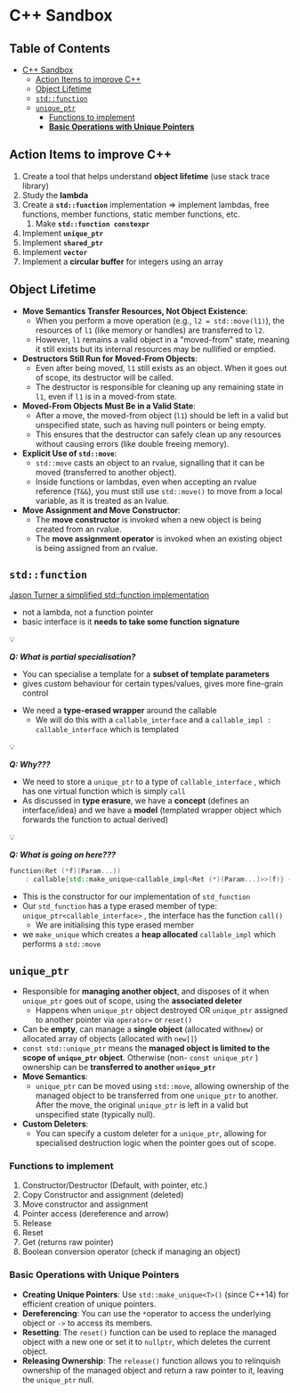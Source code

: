 # C++ Sandbox

## Table of Contents

- [C++ Sandbox](#c++-sandbox)
  - [Action Items to improve C++](#action-items-to-improve-c++)
  - [Object Lifetime](#object-lifetime)
  - [`std::function`](#`std::function`)
  - [`unique_ptr`](#`unique_ptr`)
    - [Functions to implement](#functions-to-implement)
    - [**Basic Operations with Unique Pointers**](#**basic-operations-with-unique-pointers**)

## Action Items to improve C++

1. Create a tool that helps understand **object lifetime** (use stack trace library)
2. Study the **lambda**
3. Create a **`std::function`** implementation ⇒ implement lambdas, free functions, member functions, static member functions, etc.
    1. Make **`std::function constexpr`**
4. Implement **`unique_ptr`**
5. Implement **`shared_ptr`**
6. Implement **`vector`**
7. Implement a **circular buffer** for integers using an array

## Object Lifetime

- **Move Semantics Transfer Resources, Not Object Existence**:
    - When you perform a move operation (e.g., `l2 = std::move(l1)`), the resources of `l1` (like memory or handles) are transferred to `l2`.
    - However, `l1` remains a valid object in a "moved-from" state, meaning it still exists but its internal resources may be nullified or emptied.
- **Destructors Still Run for Moved-From Objects**:
    - Even after being moved, `l1` still exists as an object. When it goes out of scope, its destructor will be called.
    - The destructor is responsible for cleaning up any remaining state in `l1`, even if `l1` is in a moved-from state.
- **Moved-From Objects Must Be in a Valid State**:
    - After a move, the moved-from object (`l1`) should be left in a valid but unspecified state, such as having null pointers or being empty.
    - This ensures that the destructor can safely clean up any resources without causing errors (like double freeing memory).
- **Explicit Use of `std::move`**:
    - `std::move` casts an object to an rvalue, signalling that it can be moved (transferred to another object).
    - Inside functions or lambdas, even when accepting an rvalue reference (`T&&`), you must still use `std::move()` to move from a local variable, as it is treated as an lvalue.
- **Move Assignment and Move Constructor**:
    - The **move constructor** is invoked when a new object is being created from an rvalue.
    - The **move assignment operator** is invoked when an existing object is being assigned from an rvalue.

## `std::function`

[Jason Turner a simplified std::function implementation](https://www.youtube.com/watch?v=xJSKk_q25oQ)

- not a lambda, not a function pointer
- basic interface is it **needs to take some function signature**

<aside>
💡

***Q: What is partial specialisation?***

- You can specialise a template for a **subset of template parameters**
- gives custom behaviour for certain types/values, gives more fine-grain control
</aside>

- We need a **type-erased wrapper** around the callable
    - We will do this with a `callable_interface` and a `callable_impl : callable_interface` which is templated

<aside>
💡

***Q: Why???***

- We need to store a `unique_ptr` to a type of `callable_interface` , which has one virtual function which is simply `call`
- As discussed in **type erasure**, we have a **concept** (defines an interface/idea) and we have a **model** (templated wrapper object which forwards the function to actual derived)
</aside>

<aside>
💡

***Q: What is going on here???***

</aside>

```cpp
function(Ret (*f)(Param...)) 
	: callable{std::make_unique<callable_impl<Ret (*)(Param...)>>(f)} {}
```

- This is the constructor for our implementation of `std_function`
- Our `std_function` has a type erased member of type: `unique_ptr<callable_interface>` , the interface has the function `call()`
    - We are initialising this type erased member
- we `make_unique` which creates a **heap allocated** `callable_impl` which performs a `std::move`

## `unique_ptr`

- Responsible for **managing another object**, and disposes of it when `unique_ptr` goes out of scope, using the **associated deleter**
    - Happens when `unique_ptr` object destroyed OR `unique_ptr` assigned to another pointer via `operator=` or `reset()`
- Can be **empty**, can manage a **single object** (allocated with`new`) or allocated array of objects (allocated with `new[]`)
- `const std::unique_ptr` means the **managed object is limited to the scope of `unique_ptr` object**. Otherwise (non- `const unique_ptr` ) ownership can be **transferred to another `unique_ptr`**
- **Move Semantics**:
    - `unique_ptr` can be moved using `std::move`, allowing ownership of the managed object to be transferred from one `unique_ptr` to another. After the move, the original `unique_ptr` is left in a valid but unspecified state (typically null).
- **Custom Deleters**:
    - You can specify a custom deleter for a `unique_ptr`, allowing for specialised destruction logic when the pointer goes out of scope.

### Functions to implement

1. Constructor/Destructor (Default, with pointer, etc.)
2. Copy Constructor and assignment (deleted)
3. Move constructor and assignment
4. Pointer access (dereference and arrow)
5. Release
6. Reset
7. Get (returns raw pointer)
8. Boolean conversion operator (check if managing an object)

### **Basic Operations with Unique Pointers**

- **Creating Unique Pointers**: Use `std::make_unique<T>()` (since C++14) for efficient creation of unique pointers.
- **Dereferencing**: You can use the `*`operator to access the underlying object or `->` to access its members.
- **Resetting**: The `reset()` function can be used to replace the managed object with a new one or set it to `nullptr`, which deletes the current object.
- **Releasing Ownership**: The `release()` function allows you to relinquish ownership of the managed object and return a raw pointer to it, leaving the `unique_ptr` null.
